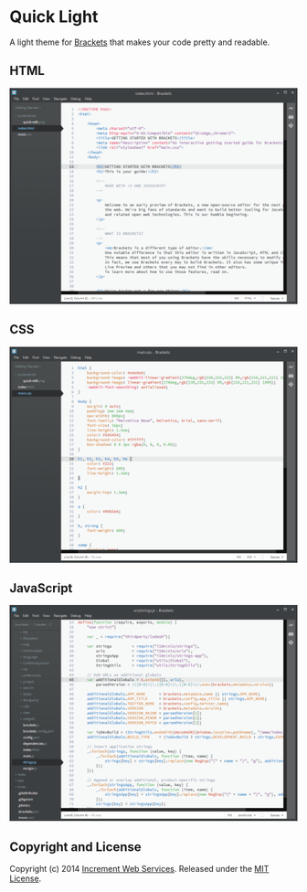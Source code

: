 # Quick Light

A light theme for [Brackets](http://brackets.io/) that makes your code pretty and readable.

## HTML
![HTML Screenshot](screenshots/html.png)

## CSS
![CSS Screenshot](screenshots/css.png)

## JavaScript
![JavaScript Screenshot](screenshots/javascript.png)

## Copyright and License
Copyright (c) 2014 [Increment Web Services](http://incrementwebservices.com/). Released under the [MIT License](LICENSE).
